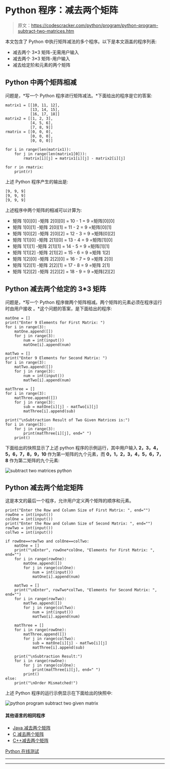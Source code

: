 # Python 程序：减去两个矩阵

> 原文：<https://codescracker.com/python/program/python-program-subtract-two-matrices.htm>

本文包含了 Python 中执行矩阵减法的多个程序。以下是本文涵盖的程序列表:

*   减去两个 3*3 矩阵-无需用户输入
*   减去两个 3*3 矩阵-用户输入
*   减去给定阶和元素的两个矩阵

## Python 中两个矩阵相减

问题是，*写一个 Python 程序进行矩阵减法。*下面给出的程序是它的答案:

```
matrix1 = [[10, 11, 12],
           [13, 14, 15],
           [16, 17, 18]]
matrix2 = [[1, 2, 3],
           [4, 5, 6],
           [7, 8, 9]]
rmatrix = [[0, 0, 0],
           [0, 0, 0],
           [0, 0, 0]]

for i in range(len(matrix1)):
    for j in range(len(matrix1[0])):
        rmatrix[i][j] = matrix1[i][j] - matrix2[i][j]

for r in rmatrix:
    print(r)
```

上述 Python 程序产生的输出是:

```
[9, 9, 9]
[9, 9, 9]
[9, 9, 9]
```

上述程序中两个矩阵的相减可以计算为:

*   矩阵 1[0][0] -矩阵 2[0][0] = 10 - 1 = 9 =矩阵[0][0]
*   矩阵 1[0][1] -矩阵 2[0][1] = 11 - 2 = 9 =矩阵[0][1]
*   矩阵 1[0][2] -矩阵 2[0][2] = 12 - 3 = 9 =矩阵[0][2]
*   矩阵 1[1][0] -矩阵 2[1][0] = 13 - 4 = 9 =矩阵[1][0]
*   矩阵 1[1][1] -矩阵 2[1][1] = 14 - 5 = 9 =矩阵[1][1]
*   矩阵 1[1][2] -矩阵 2[1][2] = 15 - 6 = 9 =矩阵 1[2]
*   矩阵 1[2][0] -矩阵 2[2][0] = 16 - 7 = 9 =矩阵 2[0]
*   矩阵 1[2][1] -矩阵 2[2][1] = 17 - 8 = 9 =矩阵 2[1]
*   矩阵 1[2][2] -矩阵 2[2][2] = 18 - 9 = 9 =矩阵[2][2]

## Python 减去两个给定的 3*3 矩阵

问题是，*写一个 Python 程序做两个矩阵相减。两个矩阵的元素必须在程序运行时由用户接收 。*这个问题的答案，是下面给出的程序:

```
matOne = []
print("Enter 9 Elements for First Matrix: ")
for i in range(3):
    matOne.append([])
    for j in range(3):
        num = int(input())
        matOne[i].append(num)

matTwo = []
print("Enter 9 Elements for Second Matrix: ")
for i in range(3):
    matTwo.append([])
    for j in range(3):
        num = int(input())
        matTwo[i].append(num)

matThree = []
for i in range(3):
    matThree.append([])
    for j in range(3):
        sub = matOne[i][j] - matTwo[i][j]
        matThree[i].append(sub)

print("\nSubtraction Result of Two Given Matrices is:")
for i in range(3):
    for j in range(3):
        print(matThree[i][j], end=" ")
    print()
```

下面给出的快照显示了上述 python 程序的示例运行，其中用户输入 **2，3，4，5，6，7，8，9，10** 作为第一矩阵的九个元素，而 **0，1，2，3，4，5，6，7，8** 作为第二矩阵的九个元素:

![subtract two matrices python](img/6a0718c5945f4bfa45f8237749829f8f.png)

## Python 减去两个给定矩阵

这是本文的最后一个程序，允许用户定义两个矩阵的顺序和元素。

```
print("Enter the Row and Column Size of First Matrix: ", end="")
rowOne = int(input())
colOne = int(input())
print("Enter the Row and Column Size of Second Matrix: ", end="")
rowTwo = int(input())
colTwo = int(input())

if rowOne==rowTwo and colOne==colTwo:
    matOne = []
    print("\nEnter", rowOne*colOne, "Elements for First Matrix: ", end="")
    for i in range(rowOne):
        matOne.append([])
        for j in range(colOne):
            num = int(input())
            matOne[i].append(num)

    matTwo = []
    print("\nEnter", rowTwo*colTwo, "Elements for Second Matrix: ", end="")
    for i in range(rowTwo):
        matTwo.append([])
        for j in range(colTwo):
            num = int(input())
            matTwo[i].append(num)

    matThree = []
    for i in range(rowOne):
        matThree.append([])
        for j in range(colTwo):
            sub = matOne[i][j] - matTwo[i][j]
            matThree[i].append(sub)

    print("\nSubtraction Result:")
    for i in range(rowOne):
        for j in range(colOne):
            print(matThree[i][j], end=" ")
        print()
else:
    print("\nOrder Mismatched!")
```

上述 Python 程序的运行示例显示在下面给出的快照中:

![python program subtract two given matrix](img/d55978e6e5ae8d9f52b9957d61075511.png)

#### 其他语言的相同程序

*   [Java 减去两个矩阵](/java/program/java-program-subtract-matrices.htm)
*   [C 减去两个矩阵](/c/program/c-program-subtract-matrices.htm)
*   [C++减去两个矩阵](/cpp/program/cpp-program-subtract-matrices.htm)

[Python 在线测试](/exam/showtest.php?subid=10)

* * *

* * *